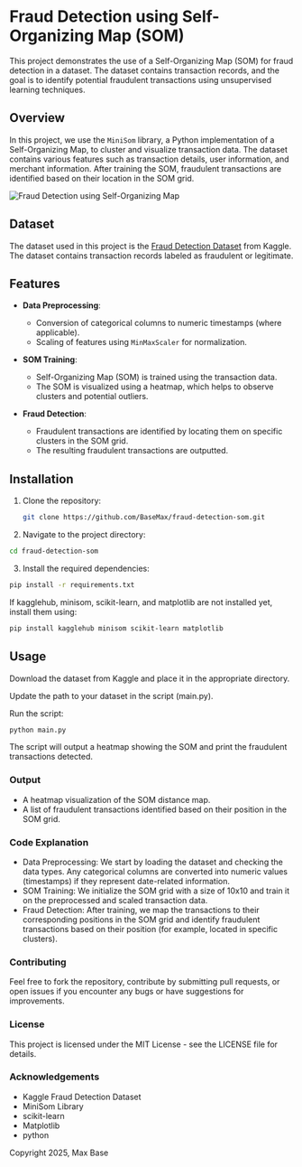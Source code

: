 # Fraud Detection using Self-Organizing Map (SOM)

This project demonstrates the use of a Self-Organizing Map (SOM) for fraud detection in a dataset. The dataset contains transaction records, and the goal is to identify potential fraudulent transactions using unsupervised learning techniques.

## Overview

In this project, we use the `MiniSom` library, a Python implementation of a Self-Organizing Map, to cluster and visualize transaction data. The dataset contains various features such as transaction details, user information, and merchant information. After training the SOM, fraudulent transactions are identified based on their location in the SOM grid.

![Fraud Detection using Self-Organizing Map](https://github.com/user-attachments/assets/43b8adf7-1344-4e93-a5e9-445307007401)

## Dataset

The dataset used in this project is the [Fraud Detection Dataset](https://www.kaggle.com/kartik2112/fraud-detection) from Kaggle. The dataset contains transaction records labeled as fraudulent or legitimate.

## Features

- **Data Preprocessing**: 
    - Conversion of categorical columns to numeric timestamps (where applicable).
    - Scaling of features using `MinMaxScaler` for normalization.
    
- **SOM Training**: 
    - Self-Organizing Map (SOM) is trained using the transaction data.
    - The SOM is visualized using a heatmap, which helps to observe clusters and potential outliers.

- **Fraud Detection**: 
    - Fraudulent transactions are identified by locating them on specific clusters in the SOM grid.
    - The resulting fraudulent transactions are outputted.

## Installation

1. Clone the repository:

   ```bash
   git clone https://github.com/BaseMax/fraud-detection-som.git
   ```

2. Navigate to the project directory:

```bash
cd fraud-detection-som
```

3. Install the required dependencies:

```bash
pip install -r requirements.txt
```

If kagglehub, minisom, scikit-learn, and matplotlib are not installed yet, install them using:

```bash
pip install kagglehub minisom scikit-learn matplotlib
```

## Usage

Download the dataset from Kaggle and place it in the appropriate directory.

Update the path to your dataset in the script (main.py).

Run the script:

```bash
python main.py
```

The script will output a heatmap showing the SOM and print the fraudulent transactions detected.

### Output

- A heatmap visualization of the SOM distance map.
- A list of fraudulent transactions identified based on their position in the SOM grid.

### Code Explanation

- Data Preprocessing: We start by loading the dataset and checking the data types. Any categorical columns are converted into numeric values (timestamps) if they represent date-related information.
- SOM Training: We initialize the SOM grid with a size of 10x10 and train it on the preprocessed and scaled transaction data.
- Fraud Detection: After training, we map the transactions to their corresponding positions in the SOM grid and identify fraudulent transactions based on their position (for example, located in specific clusters).

### Contributing

Feel free to fork the repository, contribute by submitting pull requests, or open issues if you encounter any bugs or have suggestions for improvements.

### License

This project is licensed under the MIT License - see the LICENSE file for details.

### Acknowledgements

- Kaggle Fraud Detection Dataset
- MiniSom Library
- scikit-learn
- Matplotlib
- python

Copyright 2025, Max Base
